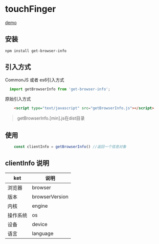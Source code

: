 # touchFinger

[demo](https://uso.gitee.io/get-browser-info/)

## 安装
```
npm install get-browser-info
```

## 引入方式

CommonJS 或者 es6引入方式
```js
  import getBrowserInfo from 'get-browser-info';
```

原始引入方式
```html
    <script type="text/javascript" src="getBrowserInfo.js"></script>
```
> getBrowserInfo.[min].js在dist目录

## 使用
```js
    const clientInfo = getBrowserInfo() //返回一个信息对象
```
## clientInfo 说明

| ket | 说明 |
| --- | --- |
| 浏览器 |browser|
| 版本 |browserVersion|
| 内核 |engine|
| 操作系统 |os|
| 设备 |device|
| 语言 |language|
